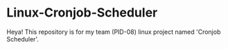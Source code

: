 # Linux-Cronjob-Scheduler
Heya! This repository is for my team (PID-08) linux project named 'Cronjob Scheduler'.
